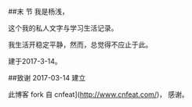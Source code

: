 
##末 节
我是杨浅，

这个我的私人文字与学习生活记录。

我生活开稳定平静，然而，总觉得不应止于此。

建于2017-3-14。


##致谢
2017-03-14 建立

此博客 fork 自 cnfeat](http://www.cnfeat.com/)， 
感谢。
